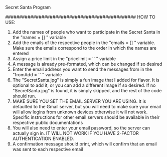 Secret Santa Program

###############################################
HOW TO USE:
1. Add the names of people who want to participate in the Secret Santa in the "names = [] " variable
2. Add the emails of the respective people in the "emails = [] " variable.  Make sure the emails correspond to the order in which the names are entered
3. Assign a price limit in the "pricelimit = '' " variable
4. A message is already pre-formated, which can be changed if so desired
5. Enter the email address you want to send the messages from in the "fromAdd = '' " variable
6. The "SecretSanta.jpg" is simply a fun image that I added for flavor.  It is optional to add it, or you can add a different image if so desired.  If no "SecretSanta.jpg" is found, it is simply skipped, and the rest of the code should run.
7. MAKE SURE YOU SET THE EMAIL SERVER YOU ARE USING.  It is defaulted to the Gmail server, but you will need to make sure your email will allow logins from unknown devices otherwise it will not work.  Specific instructions for other email servers should be available in their respective public documentations
8. You will also need to enter your email password, so the server can actually sign in.  IT WILL NOT WORK IF YOU HAVE 2-FACTOR AUTHENTICATION ENABLED.
9. A confirmation message should print, which will confirm that an email was sent to each respective email

